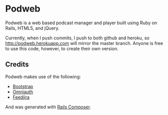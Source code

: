 Podweb
=========

Podweb is a web based podcast manager and player built using Ruby on Rails, HTML5, and jQuery.

Currently, when I push commits, I push to both github and heroku, so http://podweb.herokuapp.com will mirror the master branch.
Anyone is free to use this code, however, to create their own version.

Credits
--
Podweb makes use of the following:
* [Bootstrap](https://github.com/twbs/bootstrap)
* [Omniauth](https://github.com/intridea/omniauth)
* [Feedjira](https://github.com/feedjira/feedjira)

And was generated with [Rails Composer](http://railsapps.github.io/rails-composer/).
